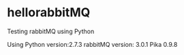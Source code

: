 hellorabbitMQ
=============

Testing rabbitMQ using Python

Using
Python version:2.7.3
rabbitMQ version: 3.0.1
Pika 0.9.8
